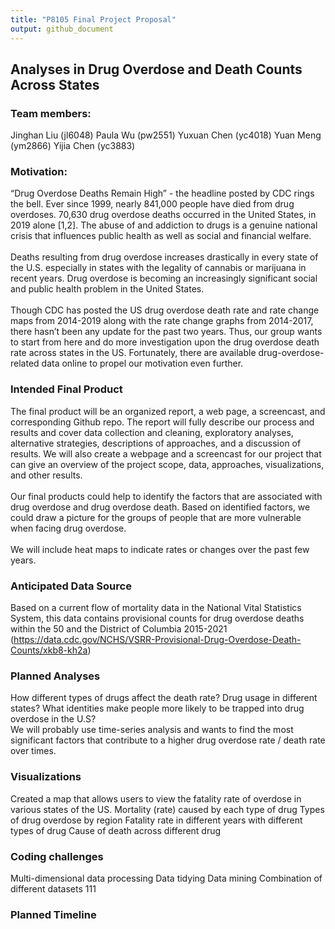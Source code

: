 ```yaml
---
title: "P8105 Final Project Proposal"
output: github_document
---
```




## Analyses in Drug Overdose and Death Counts Across States
### Team members:
Jinghan Liu (jl6048) Paula Wu (pw2551) Yuxuan Chen (yc4018) Yuan Meng (ym2866) Yijia Chen (yc3883)

### Motivation:
“Drug Overdose Deaths Remain High” - the headline posted by CDC rings the bell. Ever since 1999, nearly 841,000 people have died from drug overdoses. 70,630 drug overdose deaths occurred in the United States, in 2019 alone [1,2]. The abuse of and addiction to drugs is a genuine national crisis that influences public health as well as social and financial welfare. <br><br>
Deaths resulting from drug overdose increases drastically in every state of the U.S. especially in states with the legality of cannabis or marijuana in recent years. Drug overdose is becoming an increasingly significant social and public health problem in the United States. <br><br>
Though CDC has posted the US drug overdose death rate and rate change maps from 2014-2019 along with the rate change graphs from 2014-2017, there hasn’t been any update for the past two years. Thus, our group wants to start from here and do more investigation upon the drug overdose death rate across states in the US. Fortunately, there are available drug-overdose-related data online to propel our motivation even further. 

### Intended Final Product
The final product will be an organized report, a web page, a screencast, and corresponding Github repo. The report will fully describe our process and results and cover data collection and cleaning, exploratory analyses, alternative strategies, descriptions of approaches, and a discussion of results. We will also create a webpage and a screencast for our project that can give an overview of the project scope, data, approaches, visualizations, and other results.<br><br>
Our final products could help to identify the factors that are associated with drug overdose and drug overdose death. Based on identified factors, we could draw a picture for the groups of people that are more vulnerable when facing drug overdose. <br><br>
We will include heat maps to indicate rates or changes over the past few years. 

### Anticipated Data Source
Based on a current flow of mortality data in the National Vital Statistics System, this data contains provisional counts for drug overdose deaths within the 50 and the District of Columbia 2015-2021 (https://data.cdc.gov/NCHS/VSRR-Provisional-Drug-Overdose-Death-Counts/xkb8-kh2a)

### Planned Analyses
How different types of drugs affect the death rate? Drug usage in different states? What identities make people more likely to be trapped into drug overdose in the U.S? <br>
We will probably use time-series analysis and wants to find the most significant factors that contribute to a higher drug overdose rate / death rate over times. 

### Visualizations 
Created a map that allows users to view the fatality rate of overdose in various states of the US.
Mortality (rate) caused by each type of drug
Types of drug overdose by region 
Fatality rate in different years with different types of drug
Cause of death across different drug
 
### Coding challenges
Multi-dimensional data processing
Data tidying
Data mining
Combination of different datasets
111
### Planned Timeline


